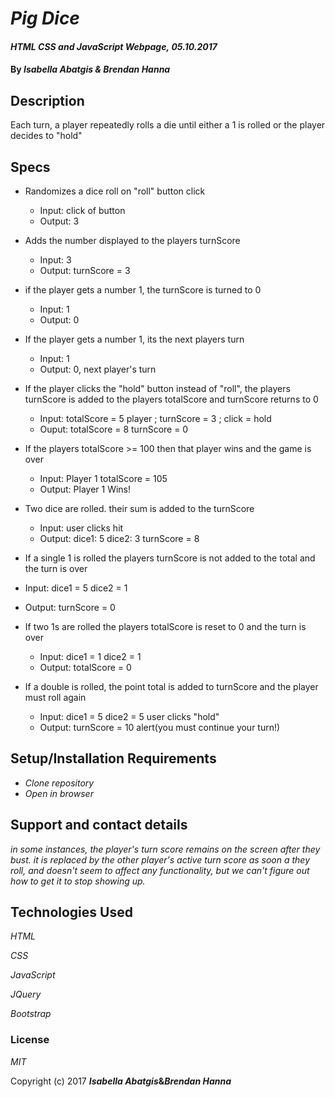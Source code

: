 # _Pig Dice_

#### _HTML CSS and JavaScript Webpage,_ _05.10.2017_

#### By _**Isabella Abatgis & Brendan Hanna**_

## Description

Each turn, a player repeatedly rolls a die until either a 1 is rolled or the player decides to "hold"

## Specs

- Randomizes a dice roll on "roll" button click
  - Input: click of button
  - Output: 3

- Adds the number displayed to the players turnScore
  - Input: 3
  - Output: turnScore = 3

- if the player gets a number 1, the turnScore is turned to 0
  - Input: 1
  - Output: 0

- If the player gets a number 1, its the next players turn
  - Input: 1
  - Output: 0, next player's turn

- If the player clicks the "hold" button instead of "roll", the players turnScore is added to the players totalScore and turnScore returns to 0
  - Input: totalScore = 5 player ; turnScore = 3 ; click = hold
  - Ouput: totalScore = 8 turnScore = 0

- If the players totalScore >= 100 then that player wins and the game is over
  - Input: Player 1 totalScore = 105
  - Output: Player 1 Wins!

- Two dice are rolled. their sum is added to the turnScore
  - Input: user clicks hit
  - Output: dice1: 5 dice2: 3 turnScore = 8

- If a single 1 is rolled the players turnScore is not added to the total and the turn is over
 - Input: dice1 = 5 dice2 = 1
 - Output: turnScore = 0

- If two 1s are rolled the players totalScore is reset to 0 and the turn is over
  - Input: dice1 = 1 dice2 = 1
  - Output: totalScore = 0

- If a double is rolled, the point total is added to turnScore and the player must roll again
  - Input: dice1 = 5 dice2 = 5 user clicks "hold"
  - Output: turnScore = 10 alert(you must continue your turn!)

## Setup/Installation Requirements

* _Clone repository_
* _Open in browser_

## Support and contact details

_in some instances, the player's turn score remains on the screen after they bust.  it is replaced by the other player's active turn score as soon a they roll, and doesn't seem to affect any functionality, but we can't figure out how to get it to stop showing up._

## Technologies Used

_HTML_

_CSS_

_JavaScript_

_JQuery_

_Bootstrap_

### License

*MIT*

Copyright (c) 2017 **_Isabella Abatgis_&_Brendan Hanna_**

